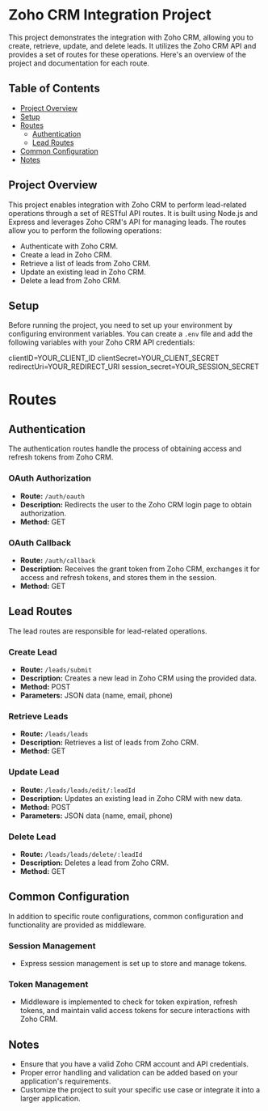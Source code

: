 # Zoho CRM Integration Project

This project demonstrates the integration with Zoho CRM, allowing you to create, retrieve, update, and delete leads. It utilizes the Zoho CRM API and provides a set of routes for these operations. Here's an overview of the project and documentation for each route.

## Table of Contents
- [Project Overview](#project-overview)
- [Setup](#setup)
- [Routes](#routes)
  - [Authentication](#authentication)
  - [Lead Routes](#lead-routes)
- [Common Configuration](#common-configuration)
- [Notes](#notes)

## Project Overview

This project enables integration with Zoho CRM to perform lead-related operations through a set of RESTful API routes. It is built using Node.js and Express and leverages Zoho CRM's API for managing leads. The routes allow you to perform the following operations:
- Authenticate with Zoho CRM.
- Create a lead in Zoho CRM.
- Retrieve a list of leads from Zoho CRM.
- Update an existing lead in Zoho CRM.
- Delete a lead from Zoho CRM.

## Setup

Before running the project, you need to set up your environment by configuring environment variables. You can create a `.env` file and add the following variables with your Zoho CRM API credentials:


clientID=YOUR_CLIENT_ID
clientSecret=YOUR_CLIENT_SECRET
redirectUri=YOUR_REDIRECT_URI
session_secret=YOUR_SESSION_SECRET


# Routes

## Authentication
The authentication routes handle the process of obtaining access and refresh tokens from Zoho CRM.

### OAuth Authorization
- **Route:** `/auth/oauth`
- **Description:** Redirects the user to the Zoho CRM login page to obtain authorization.
- **Method:** GET

### OAuth Callback
- **Route:** `/auth/callback`
- **Description:** Receives the grant token from Zoho CRM, exchanges it for access and refresh tokens, and stores them in the session.
- **Method:** GET

## Lead Routes
The lead routes are responsible for lead-related operations.

### Create Lead
- **Route:** `/leads/submit`
- **Description:** Creates a new lead in Zoho CRM using the provided data.
- **Method:** POST
- **Parameters:** JSON data (name, email, phone)

### Retrieve Leads
- **Route:** `/leads/leads`
- **Description:** Retrieves a list of leads from Zoho CRM.
- **Method:** GET

### Update Lead
- **Route:** `/leads/leads/edit/:leadId`
- **Description:** Updates an existing lead in Zoho CRM with new data.
- **Method:** POST
- **Parameters:** JSON data (name, email, phone)

### Delete Lead
- **Route:** `/leads/leads/delete/:leadId`
- **Description:** Deletes a lead from Zoho CRM.
- **Method:** GET

## Common Configuration
In addition to specific route configurations, common configuration and functionality are provided as middleware.

### Session Management
- Express session management is set up to store and manage tokens.

### Token Management
- Middleware is implemented to check for token expiration, refresh tokens, and maintain valid access tokens for secure interactions with Zoho CRM.

## Notes
- Ensure that you have a valid Zoho CRM account and API credentials.
- Proper error handling and validation can be added based on your application's requirements.
- Customize the project to suit your specific use case or integrate it into a larger application.
